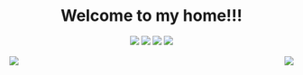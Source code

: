 <div><h1 align=center>Welcome to my home!!!</h1></div>
<div align=center>
  <img src="https://img.shields.io/badge/IDE-VScode-blue?style=plastic" />
  <img src="https://img.shields.io/badge/OS-Linux-green?style=plastic&logo=linux" />
  <img src="https://img.shields.io/badge/Python-yellow?style=plastic&logo=python&logoColor=blue" />
  <img src="https://img.shields.io/badge/C-red?style=plastic&logo=c&logoColor=blue" />
</div>
</br>
<div>
  <img align=right src="https://github-readme-stats.vercel.app/api/top-langs/?username=k1y0t4k4&layout=compact&theme=tokyonight" />
  <img align=left src="https://github-readme-stats.vercel.app/api?username=K1y0t4k4&show_icons=true&theme=radical" />
</div>
</br>
